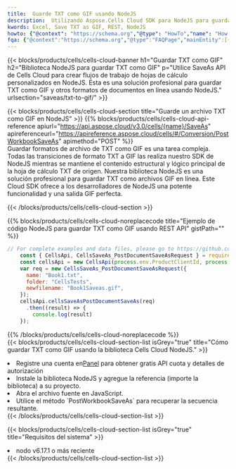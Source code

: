```yaml
---
title:  Guarde TXT como GIF usando NodeJS
description:  Utilizando Aspose.Cells Cloud SDK para NodeJS para guardar un archivo en formato TXT como un archivo en formato GIF.
kwords: Excel, Save TXT as GIF, REST, NodeJS
howto: {"@context": "https://schema.org","@type": "HowTo","name": "How to save TXT as GIF using the Cells Cloud NodeJS library.","description": "How to save TXT as GIF using the Cells Cloud NodeJS library.","image": {"@type": "ImageObject"},"url": "/nodejs/saveas/txt-to-gif/","step": [{ "@type": "HowToStep","name": "How to save TXT as GIF using the Cells Cloud NodeJS library. step 1", "image": {"@type": "ImageObject",},"url": "/nodejs/saveas/txt-to-gif/","text": "Register an account at <a href='https://dashboard.aspose.cloud/'>Dashboard</a> to get free API quota & authorization details",},{ "@type": "HowToStep","name": "How to save TXT as GIF using the Cells Cloud NodeJS library. step 1", "image": {"@type": "ImageObject",},"url": "/nodejs/saveas/txt-to-gif/","text": "Install NodeJS library and add the reference (import the library) to your project.",},{ "@type": "HowToStep","name": "How to save TXT as GIF using the Cells Cloud NodeJS library. step 1", "image": {"@type": "ImageObject",},"url": "/nodejs/saveas/txt-to-gif/","text": "Open the source file in JavaScript.",},{ "@type": "HowToStep","name": "How to save TXT as GIF using the Cells Cloud NodeJS library. step 1", "image": {"@type": "ImageObject",},"url": "/nodejs/saveas/txt-to-gif/","text": "Use the `PostWorkbookSaveAs` method to retrieve the resulting stream.",}, ],"supply": {"@type": "HowToSupply","name": "document"},"tool": [{"@type": "HowToTool","name": "Visual Studio, Visual Studio Code, WebStorm"},{"@type": "HowToTool","name": "Aspose Cells"}],"totalTime": "PT6M"}
fqa: {"@context":"https://schema.org","@type":"FAQPage","mainEntity":[{"@type":"Question","name":"Why save file as other formats file in C# using REST API?","acceptedAnswer":{"@type":"Answer","text":"Documents are encoded in many ways, and some files may be incompatible with the software you use. To open and read such files, just save them as appropriate file formats.<br/><ol><li>Install .NET SDK and add the reference (import the library) to your project.</li><li>Open the source file in C# using REST API.</li><li>Call the PostWorkbookSaveAsRequest() method, passing an output filename with required extension.</li><li>Get the result of save as a separate file.</li></ol>"}},{"@type":"Question","name":"What file formats can I save as with your C# library?","acceptedAnswer":{"@type":"Answer","text":"We support a variety of file formats for conversion using .NET library, including XLSX, Excel, xls , PDF, CSV, HTML, Markdown, XML, PNG, JPG, TIFF, Json, TXT and many more."}},{"@type":"Question","name":"What is the maximum allowed file size for conversion using this .NET library?","acceptedAnswer":{"@type":"Answer","text":"There are no file size limits for format conversions using .NET library."}}]}
---
```

{{< blocks/products/cells/cells-cloud-banner h1="Guardar TXT como GIF" h2="Biblioteca NodeJS para guardar TXT como GIF" p="Utilice SaveAs API de Cells Cloud para crear flujos de trabajo de hojas de cálculo personalizados en NodeJS. Esta es una solución profesional para guardar TXT como GIF y otros formatos de documentos en línea usando NodeJS." urlsection="saveas/txt-to-gif/" >}}

{{< blocks/products/cells/cells-cloud-section title="Guarde un archivo TXT como GIF en NodeJS" >}}
{{% blocks/products/cells/cells-cloud-api-reference apiurl="https://api.aspose.cloud/v3.0/cells/{name}/SaveAs" apireferenceurl="https://apireference.aspose.cloud/cells/#/Conversion/PostWorkbookSaveAs" apimethod="POST" %}}
<br/>
Guardar formatos de archivo de TXT como GIF es una tarea compleja. Todas las transiciones de formato TXT a GIF las realiza nuestro SDK de NodeJS mientras se mantiene el contenido estructural y lógico principal de la hoja de cálculo TXT de origen. Nuestra biblioteca NodeJS es una solución profesional para guardar TXT como archivos GIF en línea. Este Cloud SDK ofrece a los desarrolladores de NodeJS una potente funcionalidad y una salida GIF perfecta.

{{< /blocks/products/cells/cells-cloud-section >}}

{{% blocks/products/cells/cells-cloud-noreplacecode title="Ejemplo de código NodeJS para guardar TXT como GIF usando REST API" gistPath="" %}}
  
```js
// For complete examples and data files, please go to https://github.com/aspose-cells-cloud/aspose-cells-cloud-node/
    const { CellsApi, CellsSaveAs_PostDocumentSaveAsRequest } = require("asposecellscloud");
    const cellsApi = new CellsApi(process.env.ProductClientId, process.env.ProductClientSecret);
    var req = new CellsSaveAs_PostDocumentSaveAsRequest({
      name: "Book1.txt",
      folder: "CellsTests",
      newfilename: "Book1Saveas.gif",
    });
    cellsApi.cellsSaveAsPostDocumentSaveAs(req)
      .then((result) => {
        console.log(result)
    });
```
  
{{% /blocks/products/cells/cells-cloud-noreplacecode %}}
<br/>
{{< blocks/products/cells/cells-cloud-section-list isGrey="true" title="Cómo guardar TXT como GIF usando la biblioteca Cells Cloud NodeJS." >}}
<li> Registre una cuenta en<a href="https://dashboard.aspose.cloud/">Panel</a> para obtener gratis API cuota y detalles de autorización</li>
<li>Instale la biblioteca NodeJS y agregue la referencia (importe la biblioteca) a su proyecto.</li>
<li>Abra el archivo fuente en JavaScript.</li>
<li>Utilice el método `PostWorkbookSaveAs` para recuperar la secuencia resultante.</li>
{{< /blocks/products/cells/cells-cloud-section-list >}}

{{< blocks/products/cells/cells-cloud-section-list isGrey="true" title="Requisitos del sistema" >}}
<li>nodo v6.17.1 o más reciente</li>
{{< /blocks/products/cells/cells-cloud-section-list >}}
